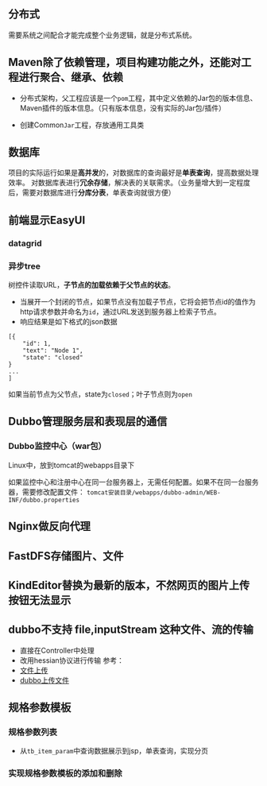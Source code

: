 ## 分布式
需要系统之间配合才能完成整个业务逻辑，就是分布式系统。

## Maven除了依赖管理，项目构建功能之外，还能对工程进行聚合、继承、依赖

- 分布式架构，父工程应该是一个`pom`工程，其中定义依赖的Jar包的版本信息、Maven插件的版本信息。（只有版本信息，没有实际的Jar包/插件）

- 创建Common`Jar`工程，存放通用工具类

## 数据库
项目的实际运行如果是**高并发**的，对数据库的查询最好是**单表查询**，提高数据处理效率。
对数据库表进行**冗余存储**，解决表的关联需求。（业务量增大到一定程度后，需要对数据库进行**分库分表**，单表查询就很方便）

## 前端显示EasyUI

### datagrid

### 异步tree
树控件读取URL，**子节点的加载依赖于父节点的状态**。
- 当展开一个封闭的节点，如果节点没有加载子节点，它将会把节点id的值作为http请求参数并命名为`id`，通过URL发送到服务器上检索子节点。
- 响应结果是如下格式的json数据
```
[{
	"id": 1,
	"text": "Node 1",
	"state": "closed"
}
...
]
```
如果当前节点为父节点，state为`closed`；叶子节点则为`open`


## Dubbo管理服务层和表现层的通信


### Dubbo监控中心（war包）
Linux中，放到tomcat的webapps目录下

如果监控中心和注册中心在同一台服务器上，无需任何配置。如果不在同一台服务器，需要修改配置文件：
`tomcat安装目录/webapps/dubbo-admin/WEB-INF/dubbo.properties`


## Nginx做反向代理

## FastDFS存储图片、文件

## KindEditor替换为最新的版本，不然网页的图片上传按钮无法显示


## dubbo不支持 file,inputStream 这种文件、流的传输
- 直接在Controller中处理
- 改用hessian协议进行传输
参考：
- [文件上传](https://blog.csdn.net/qq315737546/article/details/52792037)
- [dubbo上传文件](https://www.jianshu.com/p/b0841d6fa830)

## 规格参数模板

### 规格参数列表
- 从`tb_item_param`中查询数据展示到jsp，单表查询，实现分页

### 实现规格参数模板的添加和删除

	

